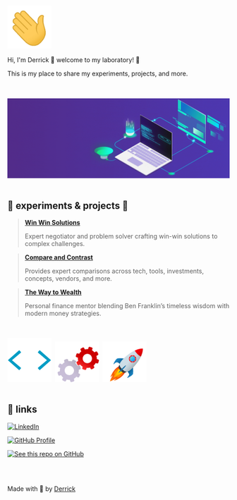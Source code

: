 
<img src="./images/hand-wave.gif" width="100">

Hi, I'm Derrick 👋 welcome to my laboratory! 🧪

This is my place to share my experiments, projects, and more.

<br><br>
<img src="./images/laptop-wide.gif" width="900">
<br><br>

## 🥽 experiments & projects 🚀

> **[Win Win Solutions](https://chatgpt.com/g/g-67abe1ced6248191b9e4e2ab2418f31e-win-win-solutions)**
> 
> Expert negotiator and problem solver crafting win-win solutions to complex challenges.

> **[Compare and Contrast](https://chatgpt.com/g/g-67ab514a48188191ad9a40b5eeaf039f-compare-and-contrast)**
> 
> Provides expert comparisons across tech, tools, investments, concepts, vendors, and more.

> **[The Way to Wealth](https://chatgpt.com/g/g-67b565c48c8081919a17a2aac2af0b8f-the-way-to-wealth)**
> 
> Personal finance mentor blending Ben Franklin’s timeless wisdom with modern money strategies.

<br><br>
<img src="./images/code-brackets.gif" width="100">&nbsp;
<img src="./images/gears.gif" width="100">&nbsp;
<img src="./images/rocket.gif" width="100">&nbsp;
<br><br>

## 🔗 links

[![LinkedIn](https://img.shields.io/badge/LinkedIn-Connect-blue?style=for-the-badge&logo=linkedin)](https://www.linkedin.com/in/drrckrch/)

[![GitHub Profile](https://img.shields.io/badge/GitHub-Profile-181717?style=for-the-badge&logo=github)](https://github.com/derrick-roach)

[![See this repo on GitHub](https://img.shields.io/badge/GitHub-Repo-181717?style=for-the-badge&logo=github)](https://github.com/derrick-roach/derrick-roach.github.io)

<br><br>

Made with 💚 by [Derrick](https://github.com/derrick-roach)
